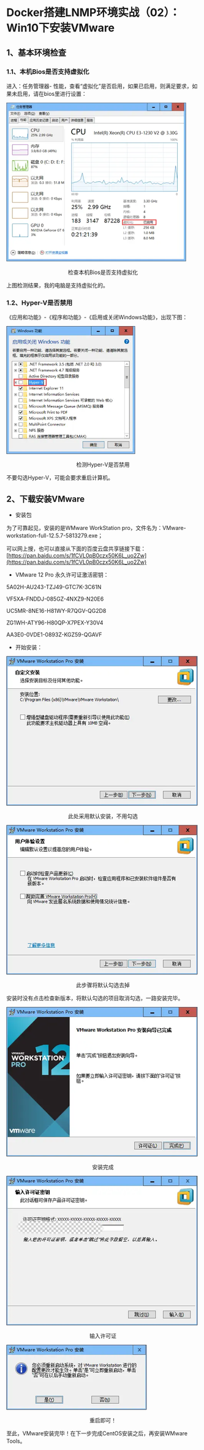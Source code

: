 # Docker搭建LNMP环境实战（02）：Win10下安装VMware
## 1、基本环境检查
### 1.1、本机Bios是否支持虚拟化
进入：任务管理器- 性能，查看“虚拟化”是否启用，如果已启用，则满足要求，如果未启用，请在bios里进行设置：

![检查本机Bios是否支持虚拟化](_static/Docker搭建LNMP环境实战（02）：Win10下安装VMware-01.jpg)
<center>检查本机Bios是否支持虚拟化</center>

上图检测结果，我的电脑是支持虚拟化的。

### 1.2、Hyper-V是否禁用
《应用和功能》-《程序和功能》-《启用或关闭Windows功能》，出现下图：

![检查本机Bios是否支持虚拟化](_static/Docker搭建LNMP环境实战（02）：Win10下安装VMware-02.jpg)
<center>检测Hyper-V是否禁用</center>

不要勾选Hyper-V，可能会要求重启计算机。

## 2、下载安装VMware
- 安装包

为了可靠起见，安装的是WMware WorkStation pro，文件名为：VMware-workstation-full-12.5.7-5813279.exe；

可以网上搜，也可以直接从下面的百度云盘共享链接下载：[https://pan.baidu.com/s/1fCVL0pB0czx50K6L_uo2Zw](https://pan.baidu.com/s/1fCVL0pB0czx50K6L_uo2Zw)

- VMware 12 Pro 永久许可证激活密钥：

5A02H-AU243-TZJ49-GTC7K-3C61N

VF5XA-FNDDJ-085GZ-4NXZ9-N20E6

UC5MR-8NE16-H81WY-R7QGV-QG2D8

ZG1WH-ATY96-H80QP-X7PEX-Y30V4

AA3E0-0VDE1-0893Z-KGZ59-QGAVF

- 开始安装：

![检查本机Bios是否支持虚拟化](_static/Docker搭建LNMP环境实战（02）：Win10下安装VMware-03.jpg)
<center>此处采用默认安装，不用勾选</center>

![检查本机Bios是否支持虚拟化](_static/Docker搭建LNMP环境实战（02）：Win10下安装VMware-04.jpg)
<center>此步骤将默认勾选去掉</center>

安装时没有点击检查新版本，将默认勾选的项目取消勾选，一路安装完毕。

![检查本机Bios是否支持虚拟化](_static/Docker搭建LNMP环境实战（02）：Win10下安装VMware-05.jpg)
<center>安装完成</center>


![检查本机Bios是否支持虚拟化](_static/Docker搭建LNMP环境实战（02）：Win10下安装VMware-06.jpg)
<center>输入许可证</center>

![检查本机Bios是否支持虚拟化](_static/Docker搭建LNMP环境实战（02）：Win10下安装VMware-07.jpg)
<center>重启即可！</center>

至此，VMware安装完毕！在下一步完成CentOS安装之后，再安装WMware Tools。
